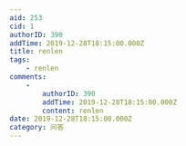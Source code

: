 ```yaml
---
aid: 253
cid: 1
authorID: 390
addTime: 2019-12-28T18:15:00.000Z
title: renlen
tags:
    - renlen
comments:
    -
        authorID: 390
        addTime: 2019-12-28T18:15:00.000Z
        content: renlen
date: 2019-12-28T18:15:00.000Z
category: 问答
---
```



